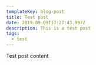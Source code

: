```yaml
---
templateKey: blog-post
title: Test post
date: 2019-09-09T17:27:43.997Z
description: This is a test post
tags:
  - test
---
```

Test post content
